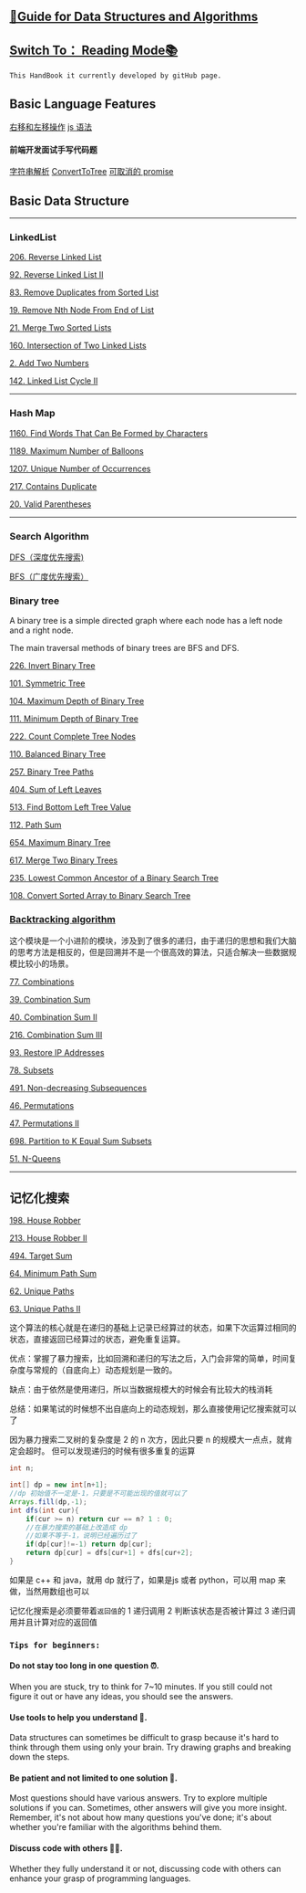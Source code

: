 ## [👋Guide for Data Structures and Algorithms](https://carolzhangzz.github.io/DataStructure_Algorithm_HandBook_PreForLeetCode/)
 
 ## [Switch To： Reading Mode📚](https://carolzhangzz.github.io/DataStructure_Algorithm_HandBook_PreForLeetCode/) 

`This HandBook it currently developed by gitHub page.`

## Basic Language Features

[右移和左移操作](./javaBasic.md)
[js 语法](./jsBasic.md)

#### 前端开发面试手写代码题
[字符串解析](./前端面试题汇总/解析字符串.md)
[ConvertToTree](./前端面试题汇总/convertToTree.md)
[可取消的 promise](//前端面试题汇总/cancelPromise.md)


## Basic Data Structure

---
### LinkedList


[206. Reverse Linked List](./Linkedlist/206.md)

[92. Reverse Linked List II](./Linkedlist/92.md)

[83. Remove Duplicates from Sorted List](./Linkedlist/83.md)

[19. Remove Nth Node From End of List](./Linkedlist/19.md)

[21. Merge Two Sorted Lists](./Linkedlist/21.md)

[160. Intersection of Two Linked Lists](./Linkedlist/160.md)

[2. Add Two Numbers](./Linkedlist/2.md)

[142. Linked List Cycle II](./Linkedlist/142.md)

---
### Hash Map

[1160. Find Words That Can Be Formed by Characters](./HashTable/1160.md)

[1189. Maximum Number of Balloons](./HashTable/1189.md)

[1207. Unique Number of Occurrences](./HashTable/1207.md)

[217. Contains Duplicate](./HashTable/217.md)

[20. Valid Parentheses](./HashTable/20.md)

---

### Search Algorithm

[DFS（深度优先搜索)](./SearchAlgorithm/DFS.md)

[BFS（广度优先搜索）](./SearchAlgorithm/BFS.md)

### Binary tree

A binary tree is a simple directed graph where each node has a left node and a right node.

The main traversal methods of binary trees are BFS and DFS.

[226. Invert Binary Tree](./BinaryTree/226.md)

[101. Symmetric Tree](./BinaryTree/101.md)

[104. Maximum Depth of Binary Tree](./BinaryTree/104.md)

[111. Minimum Depth of Binary Tree](./BinaryTree/111.md)

[222. Count Complete Tree Nodes](/BinaryTree/222.md)

[110. Balanced Binary Tree](/BinaryTree/110.md)

[257. Binary Tree Paths](./BinaryTree/275.md)

[404. Sum of Left Leaves](./BinaryTree/404.md)
 
[513. Find Bottom Left Tree Value](./BinaryTree/513.md)

[112. Path Sum](./BinaryTree/112.md) 

[654. Maximum Binary Tree](./BinaryTree/654.md)


[617. Merge Two Binary Trees](./BinaryTree/617.md)

[235. Lowest Common Ancestor of a Binary Search Tree](./BinaryTree/235.md)

[108. Convert Sorted Array to Binary Search Tree](./BinaryTree/108.md)


### [Backtracking algorithm](./Backtracking/backtracking.md)

这个模块是一个小进阶的模块，涉及到了很多的递归，由于递归的思想和我们大脑的思考方法是相反的，但是回溯并不是一个很高效的算法，只适合解决一些数据规模比较小的场景。

[77. Combinations](./Backtracking/77.md)

[39. Combination Sum](./Backtracking/39.md)

[40. Combination Sum II](./Backtracking/40.md)

[216. Combination Sum III](./Backtracking/216.md)

[93. Restore IP Addresses](./Backtracking/93.md) 

[78. Subsets](./Backtracking/78.md)
 
[491. Non-decreasing Subsequences](./Backtracking/491.md)
 
[46. Permutations](./Backtracking/46.md) 

[47. Permutations II](./Backtracking/47.md)

[698. Partition to K Equal Sum Subsets](./Backtracking/698.md)

[51. N-Queens](/Backtracking/51.md)

---

## 记忆化搜索


[198. House Robber](./记忆化搜索/198.md)

[213. House Robber II](./记忆化搜索/213.md)

[494. Target Sum](./记忆化搜索/494.md)

[64. Minimum Path Sum](./记忆化搜索/64.md)

[62. Unique Paths](./记忆化搜索/62.md)

[63. Unique Paths II](./记忆化搜索/63.md)



这个算法的核心就是在递归的基础上记录已经算过的状态，如果下次运算过相同的状态，直接返回已经算过的状态，避免重复运算。

优点：掌握了暴力搜索，比如回溯和递归的写法之后，入门会非常的简单，时间复杂度与常规的（自底向上）动态规划是一致的。

缺点：由于依然是使用递归，所以当数据规模大的时候会有比较大的栈消耗

总结：如果笔试的时候想不出自底向上的动态规划，那么直接使用记忆搜索就可以了

因为暴力搜索二叉树的复杂度是 2 的 n 次方，因此只要 n 的规模大一点点，就肯定会超时。
但可以发现递归的时候有很多重复的运算

```java
int n;

int[] dp = new int[n+1];
//dp 初始值不一定是-1，只要是不可能出现的值就可以了
Arrays.fill(dp,-1);
int dfs(int cur){
    if(cur >= n) return cur == n? 1 : 0;
    //在暴力搜索的基础上改造成 dp 
    //如果不等于-1，说明已经遍历过了 
    if(dp[cur]!=-1) return dp[cur];
    return dp[cur] = dfs[cur+1] + dfs[cur+2];
}
```
如果是 c++ 和 java，就用 dp 就行了，如果是js 或者 python，可以用 map 来做，当然用数组也可以

记忆化搜索是必须要带着``返回值``的
1 递归调用
2 判断该状态是否被计算过
3 递归调用并且计算对应的返回值










 



 




### `Tips for beginners:`



#### Do not stay too long in one question ⏰. 

When you are stuck, try to think for 7~10 minutes. If you still could not figure it out or have any ideas, you should see the answers.

#### Use tools to help you understand 📱. 

Data structures can sometimes be difficult to grasp because it's hard to think through them using only your brain. Try drawing graphs and breaking down the steps.

#### Be patient and not limited to one solution 🤔. 

Most questions should have various answers. Try to explore multiple solutions if you can. Sometimes, other answers will give you more insight. Remember, it's not about how many questions you've done; it's about whether you're familiar with the algorithms behind them.

#### Discuss code with others 👭👬. 

Whether they fully understand it or not, discussing code with others can enhance your grasp of programming languages.
